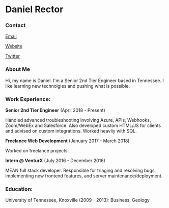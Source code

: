 # Daniel Rector

### Contact

[Email](mailto:rector.danielk@gmail.com?subject=Hello&body=Hi)

[Website](https://danielkrector.com)

[Twitter](https://twitter.com/danielkrector)

### About Me

Hi, my name is Daniel. I'm a Senior 2nd Tier Engineer based in Tennessee. I like learning new technolgies and pushing what is possible. 

### Work Experience:

**Senior 2nd Tier Engineer** (April 2018 - Present)

Handled advanced troubleshooting involving Azure, APIs, Webhooks, Zoom/WebEx and Salesforce. Also developed custom HTML/JS for clients and advised on custom integrations. Worked heavliy with SQL.

**Freelance Web Development** (January 2017 - March 2018)

Worked on freelance projects. 

**Intern @ VenturX** (July 2016 - December 2016)

MEAN full stack developer. Responsible for triaging and resolving bugs, implementing new frontend features, and server maintenance/deployment.

### Education:

University of Tennessee, Knoxville (2009 - 2013):
	Business, Geology
